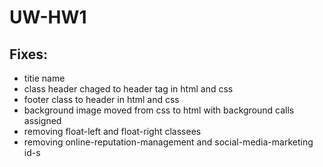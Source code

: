 # UW-HW1

## Fixes:
* titie name
* class header chaged to header tag in html and css
* footer class to header in html and css
* background image moved from css to html with background calls assigned
* removing float-left and float-right classees
* removing online-reputation-management and social-media-marketing id-s
